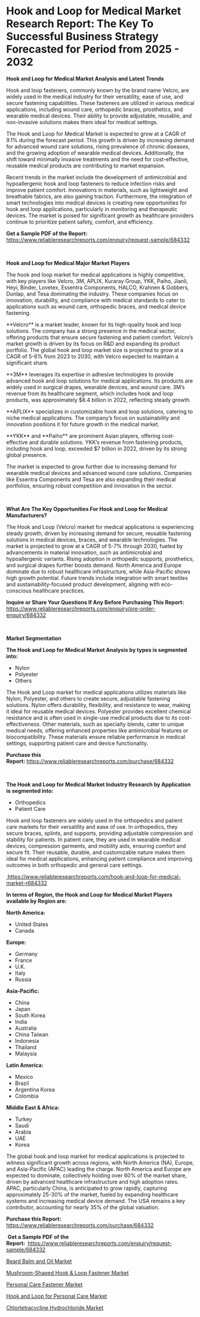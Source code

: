 <p><h1>Hook and Loop for Medical Market Research Report: The Key To Successful Business Strategy Forecasted for Period from 2025 - 2032</h1></p><p><strong>Hook and Loop for Medical Market Analysis and Latest Trends</strong></p>
<p><p>Hook and loop fasteners, commonly known by the brand name Velcro, are widely used in the medical industry for their versatility, ease of use, and secure fastening capabilities. These fasteners are utilized in various medical applications, including wound care, orthopedic braces, prosthetics, and wearable medical devices. Their ability to provide adjustable, reusable, and non-invasive solutions makes them ideal for medical settings.</p><p>The Hook and Loop for Medical Market is expected to grow at a CAGR of 9.1% during the forecast period. This growth is driven by increasing demand for advanced wound care solutions, rising prevalence of chronic diseases, and the growing adoption of wearable medical devices. Additionally, the shift toward minimally invasive treatments and the need for cost-effective, reusable medical products are contributing to market expansion.</p><p>Recent trends in the market include the development of antimicrobial and hypoallergenic hook and loop fasteners to reduce infection risks and improve patient comfort. Innovations in materials, such as lightweight and breathable fabrics, are also gaining traction. Furthermore, the integration of smart technologies into medical devices is creating new opportunities for hook and loop applications, particularly in monitoring and therapeutic devices. The market is poised for significant growth as healthcare providers continue to prioritize patient safety, comfort, and efficiency.</p></p>
<p><strong>Get a Sample PDF of the Report:&nbsp;</strong> <a href="https://www.reliableresearchreports.com/enquiry/request-sample/684332?utm_campaign=28&utm_medium=2&utm_source=Github&utm_content=ia&utm_term=20012025&utm_id=hook-and-loop-for-medical">https://www.reliableresearchreports.com/enquiry/request-sample/684332</a></p>
<p>&nbsp;</p>
<p><strong>Hook and Loop for Medical Major Market Players</strong></p>
<p><p>The hook and loop market for medical applications is highly competitive, with key players like Velcro, 3M, APLIX, Kuraray Group, YKK, Paiho, Jianli, Heyi, Binder, Lovetex, Essentra Components, HALCO, Krahnen & Gobbers, Dunlap, and Tesa dominating the industry. These companies focus on innovation, durability, and compliance with medical standards to cater to applications such as wound care, orthopedic braces, and medical device fastening.</p><p>**Velcro** is a market leader, known for its high-quality hook and loop solutions. The company has a strong presence in the medical sector, offering products that ensure secure fastening and patient comfort. Velcro’s market growth is driven by its focus on R&D and expanding its product portfolio. The global hook and loop market size is projected to grow at a CAGR of 5-6% from 2023 to 2030, with Velcro expected to maintain a significant share.</p><p>**3M** leverages its expertise in adhesive technologies to provide advanced hook and loop solutions for medical applications. Its products are widely used in surgical drapes, wearable devices, and wound care. 3M’s revenue from its healthcare segment, which includes hook and loop products, was approximately $8.4 billion in 2022, reflecting steady growth.</p><p>**APLIX** specializes in customizable hook and loop solutions, catering to niche medical applications. The company’s focus on sustainability and innovation positions it for future growth in the medical market.</p><p>**YKK** and **Paiho** are prominent Asian players, offering cost-effective and durable solutions. YKK’s revenue from fastening products, including hook and loop, exceeded $7 billion in 2022, driven by its strong global presence.</p><p>The market is expected to grow further due to increasing demand for wearable medical devices and advanced wound care solutions. Companies like Essentra Components and Tesa are also expanding their medical portfolios, ensuring robust competition and innovation in the sector.</p></p>
<p>&nbsp;</p>
<p><strong>What Are The Key Opportunities For Hook and Loop for Medical Manufacturers?</strong></p>
<p><p>The Hook and Loop (Velcro) market for medical applications is experiencing steady growth, driven by increasing demand for secure, reusable fastening solutions in medical devices, braces, and wearable technologies. The market is projected to grow at a CAGR of 5-7% through 2030, fueled by advancements in material innovation, such as antimicrobial and hypoallergenic variants. Rising adoption in orthopedic supports, prosthetics, and surgical drapes further boosts demand. North America and Europe dominate due to robust healthcare infrastructure, while Asia-Pacific shows high growth potential. Future trends include integration with smart textiles and sustainability-focused product development, aligning with eco-conscious healthcare practices.</p></p>
<p><strong>Inquire or Share Your Questions If Any Before Purchasing This Report:</strong> <a href="https://www.reliableresearchreports.com/enquiry/pre-order-enquiry/684332?utm_campaign=28&utm_medium=2&utm_source=Github&utm_content=ia&utm_term=20012025&utm_id=hook-and-loop-for-medical">https://www.reliableresearchreports.com/enquiry/pre-order-enquiry/684332</a></p>
<p>&nbsp;</p>
<p><strong>Market Segmentation</strong></p>
<p><strong>The Hook and Loop for Medical Market Analysis by types is segmented into:</strong></p>
<p><ul><li>Nylon</li><li>Polyester</li><li>Others</li></ul></p>
<p><p>The Hook and Loop market for medical applications utilizes materials like Nylon, Polyester, and others to create secure, adjustable fastening solutions. Nylon offers durability, flexibility, and resistance to wear, making it ideal for reusable medical devices. Polyester provides excellent chemical resistance and is often used in single-use medical products due to its cost-effectiveness. Other materials, such as specialty blends, cater to unique medical needs, offering enhanced properties like antimicrobial features or biocompatibility. These materials ensure reliable performance in medical settings, supporting patient care and device functionality.</p></p>
<p><strong>Purchase this Report:&nbsp;</strong><a href="https://www.reliableresearchreports.com/purchase/684332?utm_campaign=28&utm_medium=2&utm_source=Github&utm_content=ia&utm_term=20012025&utm_id=hook-and-loop-for-medical">https://www.reliableresearchreports.com/purchase/684332</a></p>
<p>&nbsp;</p>
<p><strong>The Hook and Loop for Medical Market Industry Research by Application is segmented into:</strong></p>
<p><ul><li>Orthopedics</li><li>Patient Care</li></ul></p>
<p><p>Hook and loop fasteners are widely used in the orthopedics and patient care markets for their versatility and ease of use. In orthopedics, they secure braces, splints, and supports, providing adjustable compression and stability for patients. In patient care, they are used in wearable medical devices, compression garments, and mobility aids, ensuring comfort and secure fit. Their reusable, durable, and customizable nature makes them ideal for medical applications, enhancing patient compliance and improving outcomes in both orthopedic and general care settings.</p></p>
<p><a href="https://www.reliableresearchreports.com/hook-and-loop-for-medical-market-r684332?utm_campaign=28&utm_medium=2&utm_source=Github&utm_content=ia&utm_term=20012025&utm_id=hook-and-loop-for-medical">&nbsp;https://www.reliableresearchreports.com/hook-and-loop-for-medical-market-r684332</a></p>
<p><strong>In terms of Region, the Hook and Loop for Medical Market Players available by Region are:</strong></p>
<p>
    <p> <strong> North America: </strong>
        <ul>
            <li>United States</li>
            <li>Canada</li>
        </ul>
        </p> 
    <p> <strong> Europe: </strong>
        <ul>
            <li>Germany</li>
            <li>France</li>
            <li>U.K.</li>
            <li>Italy</li>
            <li>Russia</li>
        </ul>
        </p> 
    <p> <strong> Asia-Pacific: </strong>
        <ul>
            <li>China</li>
            <li>Japan</li>
            <li>South Korea</li>
            <li>India</li>
            <li>Australia</li>
            <li>China Taiwan</li>
            <li>Indonesia</li>
            <li>Thailand</li>
            <li>Malaysia</li>
        </ul>
        </p> 
    <p> <strong> Latin America: </strong>
        <ul>
            <li>Mexico</li>
            <li>Brazil</li>
            <li>Argentina Korea</li>
            <li>Colombia</li>
        </ul>
        </p> 
    <p> <strong> Middle East & Africa: </strong>
        <ul>
            <li>Turkey</li>
            <li>Saudi</li>
            <li>Arabia</li>
            <li>UAE</li>
            <li>Korea</li>
        </ul>
    </p>
    </p>
<p><p>The global hook and loop market for medical applications is projected to witness significant growth across regions, with North America (NA), Europe, and Asia-Pacific (APAC) leading the charge. North America and Europe are expected to dominate, collectively holding over 60% of the market share, driven by advanced healthcare infrastructure and high adoption rates. APAC, particularly China, is anticipated to grow rapidly, capturing approximately 25-30% of the market, fueled by expanding healthcare systems and increasing medical device demand. The USA remains a key contributor, accounting for nearly 35% of the global valuation.</p></p>
<p><strong>Purchase this Report: </strong><a href="https://www.reliableresearchreports.com/purchase/684332?utm_campaign=28&utm_medium=2&utm_source=Github&utm_content=ia&utm_term=20012025&utm_id=hook-and-loop-for-medical">https://www.reliableresearchreports.com/purchase/684332</a></p>
<p>&nbsp;<strong>Get a Sample PDF of the Report:&nbsp;&nbsp;</strong><a href="https://www.reliableresearchreports.com/enquiry/request-sample/684332?utm_campaign=28&utm_medium=2&utm_source=Github&utm_content=ia&utm_term=20012025&utm_id=hook-and-loop-for-medical">https://www.reliableresearchreports.com/enquiry/request-sample/684332</a></p>
<p><strong></strong></p>
<p><p><a href="https://github.com/AKSHATREPORTPRIME/Market-Research-Report-List-6/blob/main/beard-balm-and-oil-market.md?utm_campaign=28&utm_medium=2&utm_source=Github&utm_content=ia&utm_term=20012025&utm_id=hook-and-loop-for-medical">Beard Balm and Oil Market</a></p><p><a href="https://github.com/LilianFaulkner65/Market-Research-Report-List-1/blob/main/mushroom-shaped-hook-loop-fastener-market.md?utm_campaign=28&utm_medium=2&utm_source=Github&utm_content=ia&utm_term=20012025&utm_id=hook-and-loop-for-medical">Mushroom-Shaped Hook & Loop Fastener Market</a></p><p><a href="https://github.com/rileymgdorcas/Market-Research-Report-List-1/blob/main/personal-care-fastener-market.md?utm_campaign=28&utm_medium=2&utm_source=Github&utm_content=ia&utm_term=20012025&utm_id=hook-and-loop-for-medical">Personal Care Fastener Market</a></p><p><a href="https://github.com/SamiaChowdhury801/Market-Research-Report-List-1/blob/main/hook-and-loop-for-personal-care-market.md?utm_campaign=28&utm_medium=2&utm_source=Github&utm_content=ia&utm_term=20012025&utm_id=hook-and-loop-for-medical">Hook and Loop for Personal Care Market</a></p><p><a href="https://github.com/indrystar/Market-Research-Report-List-5/blob/main/chlortetracycline-hydrochloride-market.md?utm_campaign=28&utm_medium=2&utm_source=Github&utm_content=ia&utm_term=20012025&utm_id=hook-and-loop-for-medical">Chlortetracycline Hydrochloride Market</a></p></p>